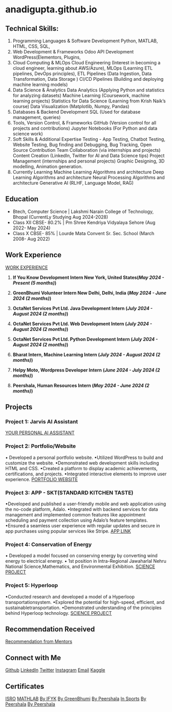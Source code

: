 # anadigupta.github.io

## Technical Skills:
1. Programming Languages & Software Development
Python, MATLAB, HTML, CSS, SQL, 
2. Web Development & Frameworks
Odoo  API Development WordPress(Elementors, Plugins,
3. Cloud Computing & MLOps
Cloud Engineering (Interest in becoming a cloud engineer, learning about AWS/Azure),
MLOps (Learning ETL pipelines, DevOps principles),
ETL Pipelines (Data Ingestion, Data Transformation, Data Storage )
CI/CD Pipelines (Building and deploying machine learning models)
5. Data Science & Analytics
Data Analytics (Applying Python and statistics for analyzing datasets)
Machine Learning (Coursework, machine learning projects)
Statistics for Data Science (Learning from Krish Naik’s course)
Data Visualization (Matplotlib, Numpy, Pandas)
6. Databases & Backend Development
SQL (Used for database management, queries)
7. Tools, Version Control, & Frameworks
GitHub (Version control for all projects and contributions)
Jupyter Notebooks (For Python and data science work)
8. Soft Skills & Additional Expertise
Testing - App Testing, Chatbot Testing, Website Testing, Bug finding and Debugging, Bug Tracking, 
Open Source Contribution
Team Collaboration (via internships and projects)
Content Creation (LinkedIn, Twitter for AI and Data Science tips)
Project Management (internships and personal projects)
Graphic Designing, 3D modelling, Animation generation.
9. Currently Learning
Machine Learning Algorithms and architecture 
Deep Learning Algorithms and architecture 
Neural Processing Algorithms and architecture
Generative AI (RLHF, Language Model, RAG)


## Education
- Btech, Computer Science | Lakshmi Narain College of Technology, Bhopal (CurrentLy Studying Aug 2024-2028)								       		
- Class XII CBSE- 80.2% | Pm Shree Kendriya Vidyalaya Sehore (Aug 2022- May 2024)	 			        		
- Class X CBSE- 85% | Lourde Mata Convent Sr. Sec. School (March 2008- Aug 2022)

## Work Experience 
[WORK EXPERIENCE](https://www.linkedin.com/in/anadigupta/details/experience/)
1. **If You Know Development Intern  New York, United States(_May 2024 - Present (5 months)_)**
2. **GreenBhumi Volunteer Intern New Delhi, Delhi, India (_May 2024 - June 2024 (2 months)_)**

3. **OctaNet Services Pvt Ltd.  Java Development Intern (_July 2024 - August 2024 (2 months)_)**
4. **OctaNet Services Pvt Ltd. Web Development Intern (_July 2024 - August 2024 (2 months)_)**
5. **OctaNet Services Pvt Ltd. Python Development Intern (_July 2024 - August 2024 (2 months)_)**

6. **Bharat Intern, Machine Learning Intern (_July 2024 - August 2024 (2 months)_)**
7. **Helpy Moto, Wordpress Developer Intern (_June 2024 - July 2024 (2 months)_)**
8. **Peershala, Human Resources Intern (_May 2024 - June 2024 (2 months)_)**

## Projects
### Project 1: Jarvis AI Assistant
[YOUR PERSONAL AI ASSISTANT](https://www.youtube.com/watch?v=9PqJ4mX5pTc)


### Project 2: Portfolio/Website
• Developed a personal portfolio website.
•Utilized WordPress to build and customize the website.
•Demonstrated web development skills including HTML and CSS.
•Created a platform to display academic achievements, certifications, and projects.
•Integrated interactive elements to improve user experience.
[PORTFOLIO WEBSITE](https://anadiguptatest.rf.gd/)

### Project 3: APP - SKT(STANDARD KITCHEN TASTE)
•Developed and published a user-friendly mobile and web application using the no-code platform, Adalo.
•Integrated with backend services for data management and implemented common features like appointment scheduling and payment collection using Adalo’s feature templates.
•Ensured a seamless user experience with regular updates and secure in app purchases using popular services like Stripe.
[APP LINK](https://anadi-guptas-team-1.adalo.com/skt)

### Project 4: Conservation of Energy
• Developed a model focused on conserving energy by converting wind energy to electrical energy.
• 1st position in Intra-Regional Jawaharlal Nehru National Science,Mathematics, and Environmental Exhibition.
 [SCIENCE PROJECT](https://www.linkedin.com/in/anadigupta/details/projects/)
 
### Project 5: Hyperloop
•Conducted research and developed a model of a Hyperloop transportationsystem.
•Explored the potential for high-speed, efficient, and sustainabletransportation.
•Demonstrated understanding of the principles behind Hyperloop technology.
[SCIENCE PROJECT](https://www.youtube.com/watch?v=6459neMvXUE)

## Recommendation Received
[Recommendation from Mentors](https://www.linkedin.com/in/anadigupta/details/recommendations/)

## Connect with Me
[Github](https://github.com/Anadi-Gupta1)
[LinkedIn](https://www.linkedin.com/in/anadigupta/)
[Twitter](https://x.com/AnadiGupta1374)
[Instagram](https://www.instagram.com/anadi1374/)
[Email](anadigupta55555@gmail.com)
[Kaggle](https://www.kaggle.com/anadiskt)

## Certificates
[ISRO](https://www.linkedin.com/posts/anadigupta_isro-activity-7236914202341228544-Mcg_?utm_source=share&utm_medium=member_desktop)
[MATHLAB](https://www.linkedin.com/posts/anadigupta_matlab-onramp-activity-7234755281987977216-SI5m?utm_source=share&utm_medium=member_desktop)
[By IFYK](https://www.linkedin.com/posts/anadigupta_internship-developmentintern-careergrowth-activity-7228247092664655872-wUbU?utm_source=share&utm_medium=member_desktop)
[By GreenBhumi](https://www.linkedin.com/posts/anadigupta_coc-activity-7216319834416898049--KZ8?utm_source=share&utm_medium=member_desktop)
[By Peershala](https://www.linkedin.com/posts/anadigupta_peershala-activity-7201967675466473472-VueD?utm_source=share&utm_medium=member_desktop)
[In Sports](https://www.linkedin.com/posts/anadigupta_teamwork-sportsmanship-passionforsports-activity-7201282719048192000-DQ8S?utm_source=share&utm_medium=member_desktop)
[By Peershala](https://www.linkedin.com/posts/anadigupta_peershala-activity-7200885422648958978-XLsj?utm_source=share&utm_medium=member_desktop)
[By Peershala](https://www.linkedin.com/posts/anadigupta_peershala-activity-7201967675466473472-VueD?utm_source=share&utm_medium=member_desktop)







